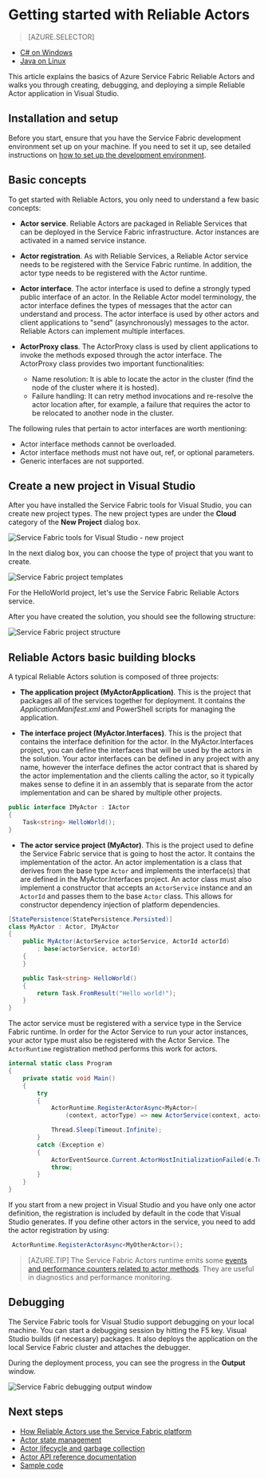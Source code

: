 <properties
    pageTitle="Get started with Service Fabric Reliable Actors | Azure"
    description="This tutorial walks you through the steps of creating, debugging, and deploying a simple actor-based service using Service Fabric Reliable Actors."
    services="service-fabric"
    documentationcenter=".net"
    author="vturecek"
    manager="timlt"
    editor="" />
<tags
    ms.assetid="d4aebe72-1551-4062-b1eb-54d83297f139"
    ms.service="service-fabric"
    ms.devlang="dotnet"
    ms.topic="article"
    ms.tgt_pltfrm="NA"
    ms.workload="NA"
    ms.date="01/04/2017"
    wacn.date=""
    ms.author="vturecek" />

# Getting started with Reliable Actors

> [AZURE.SELECTOR]
- [C# on Windows](/documentation/articles/service-fabric-reliable-actors-get-started/)
- [Java on Linux](/documentation/articles/service-fabric-reliable-actors-get-started-java/)

This article explains the basics of Azure Service Fabric Reliable Actors and walks you through creating, debugging, and deploying a simple Reliable Actor application in Visual Studio.

## Installation and setup
Before you start, ensure that you have the Service Fabric development environment set up on your machine.
If you need to set it up, see detailed instructions on [how to set up the development environment](/documentation/articles/service-fabric-get-started/).

## Basic concepts
To get started with Reliable Actors, you only need to understand a few basic concepts:

 * **Actor service**. Reliable Actors are packaged in Reliable Services that can be deployed in the Service Fabric infrastructure. Actor instances are activated in a named service instance.
 
 * **Actor registration**. As with Reliable Services, a Reliable Actor service needs to be registered with the Service Fabric runtime. In addition, the actor type needs to be registered with the Actor runtime.
 
 * **Actor interface**. The actor interface is used to define a strongly typed public interface of an actor. In the Reliable Actor model terminology, the actor interface defines the types of messages that the actor can understand and process. The actor interface is used by other actors and client applications to "send" (asynchronously) messages to the actor. Reliable Actors can implement multiple interfaces.
 
 * **ActorProxy class**. The ActorProxy class is used by client applications to invoke the methods exposed through the actor interface. The ActorProxy class provides two important functionalities:
	* Name resolution: It is able to locate the actor in the cluster (find the node of the cluster where it is hosted).
	* Failure handling: It can retry method invocations and re-resolve the actor location after, for example, a failure that requires the actor to be relocated to another node in the cluster.

The following rules that pertain to actor interfaces are worth mentioning:

- Actor interface methods cannot be overloaded.
- Actor interface methods must not have out, ref, or optional parameters.
- Generic interfaces are not supported.

## Create a new project in Visual Studio
After you have installed the Service Fabric tools for Visual Studio, you can create new project types. The new project types are under the **Cloud** category of the **New Project** dialog box.


![Service Fabric tools for Visual Studio - new project][1]

In the next dialog box, you can choose the type of project that you want to create.

![Service Fabric project templates][5]

For the HelloWorld project, let's use the Service Fabric Reliable Actors service.

After you have created the solution, you should see the following structure:

![Service Fabric project structure][2]

## Reliable Actors basic building blocks

A typical Reliable Actors solution is composed of three projects:

* **The application project (MyActorApplication)**. This is the project that packages all of the services together for deployment. It contains the *ApplicationManifest.xml* and PowerShell scripts for managing the application.

* **The interface project (MyActor.Interfaces)**. This is the project that contains the interface definition for the actor. In the MyActor.Interfaces project, you can define the interfaces that will be used by the actors in the solution. Your actor interfaces can be defined in any project with any name, however the interface defines the actor contract that is shared by the actor implementation and the clients calling the actor, so it typically makes sense to define it in an assembly that is separate from the actor implementation and can be shared by multiple other projects.

```csharp
public interface IMyActor : IActor
{
    Task<string> HelloWorld();
}
```

* **The actor service project (MyActor)**. This is the project used to define the Service Fabric service that is going to host the actor. It contains the implementation of the actor. An actor implementation is a class that derives from the base type `Actor` and implements the interface(s) that are defined in the MyActor.Interfaces project. An actor class must also implement a constructor that accepts an `ActorService` instance and an `ActorId` and passes them to the base `Actor` class. This allows for constructor dependency injection of platform dependencies.

```csharp
[StatePersistence(StatePersistence.Persisted)]
class MyActor : Actor, IMyActor
{
    public MyActor(ActorService actorService, ActorId actorId)
        : base(actorService, actorId)
    {
    }

    public Task<string> HelloWorld()
    {
        return Task.FromResult("Hello world!");
    }
}
```

The actor service must be registered with a service type in the Service Fabric runtime. In order for the Actor Service to run your actor instances, your actor type must also be registered with the Actor Service. The `ActorRuntime` registration method performs this work for actors.

```csharp
internal static class Program
{
    private static void Main()
    {
        try
        {
            ActorRuntime.RegisterActorAsync<MyActor>(
                (context, actorType) => new ActorService(context, actorType, () => new MyActor())).GetAwaiter().GetResult();

            Thread.Sleep(Timeout.Infinite);
        }
        catch (Exception e)
        {
            ActorEventSource.Current.ActorHostInitializationFailed(e.ToString());
            throw;
        }
    }
}

```

If you start from a new project in Visual Studio and you have only one actor definition, the registration is included by default in the code that Visual Studio generates. If you define other actors in the service, you need to add the actor registration by using:

```csharp
 ActorRuntime.RegisterActorAsync<MyOtherActor>();

```

> [AZURE.TIP] The Service Fabric Actors runtime emits some [events and performance counters related to actor methods](/documentation/articles/service-fabric-reliable-actors-diagnostics/#actor-method-events-and-performance-counters). They are useful in diagnostics and performance monitoring.


## Debugging

The Service Fabric tools for Visual Studio support debugging on your local machine. You can start a debugging session by hitting the F5 key. Visual Studio builds (if necessary) packages. It also deploys the application on the local Service Fabric cluster and attaches the debugger.

During the deployment process, you can see the progress in the **Output** window.

![Service Fabric debugging output window][3]


## Next steps
 - [How Reliable Actors use the Service Fabric platform](/documentation/articles/service-fabric-reliable-actors-platform/)
 - [Actor state management](/documentation/articles/service-fabric-reliable-actors-state-management/)
 - [Actor lifecycle and garbage collection](/documentation/articles/service-fabric-reliable-actors-lifecycle/)
 - [Actor API reference documentation](https://msdn.microsoft.com/zh-cn/library/azure/dn971626.aspx)
 - [Sample code](https://github.com/Azure/servicefabric-samples)


<!--Image references-->
[1]: ./media/service-fabric-reliable-actors-get-started/reliable-actors-newproject.PNG
[2]: ./media/service-fabric-reliable-actors-get-started/reliable-actors-projectstructure.PNG
[3]: ./media/service-fabric-reliable-actors-get-started/debugging-output.PNG
[4]: ./media/service-fabric-reliable-actors-get-started/vs-context-menu.png
[5]: ./media/service-fabric-reliable-actors-get-started/reliable-actors-newproject1.PNG
